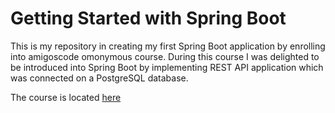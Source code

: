 # Getting Started with Spring Boot

This is my repository in creating my first Spring Boot application by enrolling into
amigoscode omonymous course. During this course I was delighted to be introduced into
Spring Boot by implementing REST API application which was connected on a PostgreSQL
database.

The course is located [here](https://amigoscode.com/p/spring-boot)
